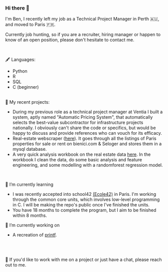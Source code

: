 ### Hi there 👋

I'm Ben, I recently left my job as a Technical Project Manager in Perth 🇦🇺, and moved to Paris 🇫🇷.

Currently job hunting, so if you are a recruiter, hiring manager or happen to know of an open position, please don't hesitate to contact me.

<br/>

🖋 Languages:
- Python 
- R 
- SQL
- C (beginner)
<br/><br/>

💼 My recent projects:
  - During my previous role as a technical project manager at Ventia I built a system, aptly named "Automatic Pricing System", that automatically selects the best-value subcontractor for infrastructure projects nationally. I obviously can't share the code or specifics, but would be happy to discuss and provide references who can vouch for its efficacy.
  - Real-estate webscraper ([here](https://github.com/BenjaminHThomas/Paris-RE-Scraper)). It goes through all the listings of Paris properties for sale or rent on bienici.com & Seloger and stores them in a mysql database.
  - A very quick analysis workbook on the real estate data [here](https://github.com/BenjaminHThomas/paris-re-analysis/blob/main/exploration_1.ipynb). In the workbook I clean the data, do some basic analysis and feature engineering, and some modelling with a randomforest regression model.

<br/>

🌱 I’m currently learning
  - I was recently accepted into school42 [(Ecole42)](https://42.fr/en/homepage/) in Paris. I'm working through the common core units, which involves low-level programming in C. I will be making the repo's public once I've finished the units.
  - You have 18 months to complete the program, but I aim to be finished within 8 months.

🔭 I’m currently working on
  - A recreation of [printf](https://github.com/fpetras/42-subjects/blob/master/ft_printf.en.pdf).

<br/><br/>

💬 If you'd like to work with me on a project or just have a chat, please reach out to me.

<!--
**BenjaminHThomas/BenjaminHThomas** is a ✨ _special_ ✨ repository because its `README.md` (this file) appears on your GitHub profile.

Here are some ideas to get you started:

- 🔭 I’m currently working on ...
- 🌱 I’m currently learning ...
- 👯 I’m looking to collaborate on ...
- 🤔 I’m looking for help with ...
- 💬 Ask me about ...
- 📫 How to reach me: ...
- 😄 Pronouns: ...
- ⚡ Fun fact: ...
-->
